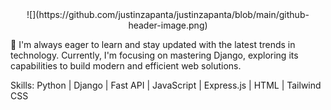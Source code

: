<center>
![](https://github.com/justinzapanta/justinzapanta/blob/main/github-header-image.png)
</center>

🚀 I'm always eager to learn and stay updated with the latest trends in technology. Currently, I'm focusing on mastering Django, exploring its capabilities to build modern and efficient web solutions.

Skills: Python | Django | Fast API | JavaScript | Express.js | HTML | Tailwind CSS 
